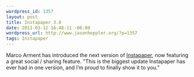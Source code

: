 ```yaml
--- 
wordpress_id: 1357
layout: post
title: Instapaper 3.0
date: 2011-03-12 16:48:11 -06:00
wordpress_url: http://www.jasonheppler.org/?p=1357
tags: Instapaper
---
```

Marco Arment has introduced the next version of <a href="http://blog.instapaper.com/post/3772087268">Instapaper</a>, now featuring a great social / sharing feature. "This is the biggest update Instapaper has ever had in one version, and I’m proud to finally show it to you."
